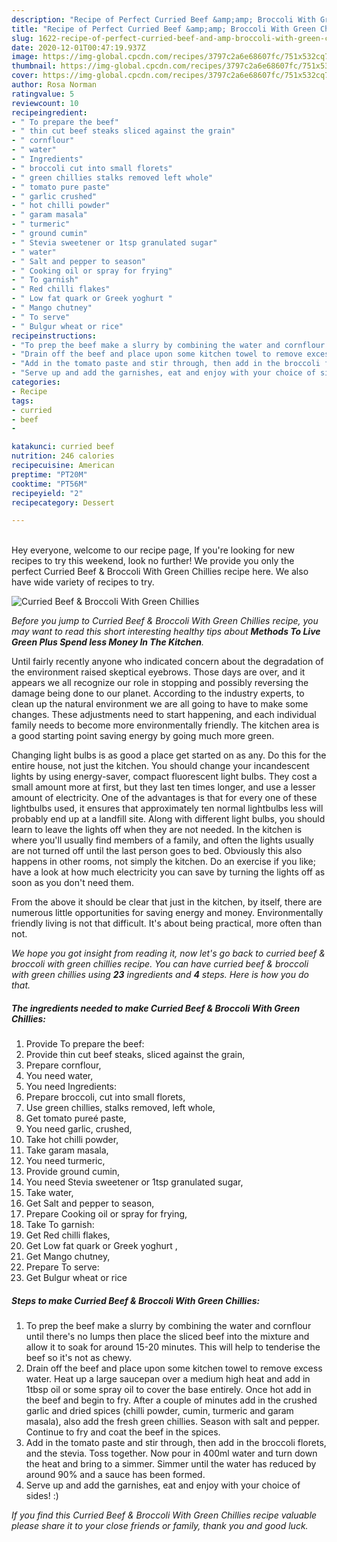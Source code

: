 ```yaml
---
description: "Recipe of Perfect Curried Beef &amp;amp; Broccoli With Green Chillies"
title: "Recipe of Perfect Curried Beef &amp;amp; Broccoli With Green Chillies"
slug: 1622-recipe-of-perfect-curried-beef-and-amp-broccoli-with-green-chillies
date: 2020-12-01T00:47:19.937Z
image: https://img-global.cpcdn.com/recipes/3797c2a6e68607fc/751x532cq70/curried-beef-broccoli-with-green-chillies-recipe-main-photo.jpg
thumbnail: https://img-global.cpcdn.com/recipes/3797c2a6e68607fc/751x532cq70/curried-beef-broccoli-with-green-chillies-recipe-main-photo.jpg
cover: https://img-global.cpcdn.com/recipes/3797c2a6e68607fc/751x532cq70/curried-beef-broccoli-with-green-chillies-recipe-main-photo.jpg
author: Rosa Norman
ratingvalue: 5
reviewcount: 10
recipeingredient:
- " To prepare the beef"
- " thin cut beef steaks sliced against the grain"
- " cornflour"
- " water"
- " Ingredients"
- " broccoli cut into small florets"
- " green chillies stalks removed left whole"
- " tomato pure paste"
- " garlic crushed"
- " hot chilli powder"
- " garam masala"
- " turmeric"
- " ground cumin"
- " Stevia sweetener or 1tsp granulated sugar"
- " water"
- " Salt and pepper to season"
- " Cooking oil or spray for frying"
- " To garnish"
- " Red chilli flakes"
- " Low fat quark or Greek yoghurt "
- " Mango chutney"
- " To serve"
- " Bulgur wheat or rice"
recipeinstructions:
- "To prep the beef make a slurry by combining the water and cornflour until there&#39;s no lumps then place the sliced beef into the mixture and allow it to soak for around 15-20 minutes. This will help to tenderise the beef so it&#39;s not as chewy."
- "Drain off the beef and place upon some kitchen towel to remove excess water. Heat up a large saucepan over a medium high heat and add in 1tbsp oil or some spray oil to cover the base entirely. Once hot add in the beef and begin to fry. After a couple of minutes add in the crushed garlic and dried spices (chilli powder, cumin, turmeric and garam masala), also add the fresh green chillies. Season with salt and pepper. Continue to fry and coat the beef in the spices."
- "Add in the tomato paste and stir through, then add in the broccoli florets, and the stevia. Toss together. Now pour in 400ml water and turn down the heat and bring to a simmer. Simmer until the water has reduced by around 90% and a sauce has been formed."
- "Serve up and add the garnishes, eat and enjoy with your choice of sides! :)"
categories:
- Recipe
tags:
- curried
- beef
- 

katakunci: curried beef  
nutrition: 246 calories
recipecuisine: American
preptime: "PT20M"
cooktime: "PT56M"
recipeyield: "2"
recipecategory: Dessert

---
```

<br>
Hey everyone, welcome to our recipe page, If you're looking for new recipes to try this weekend, look no further! We provide you only the perfect Curried Beef &amp; Broccoli With Green Chillies recipe here. We also have wide variety of recipes to try.
<br>


![Curried Beef &amp; Broccoli With Green Chillies](https://img-global.cpcdn.com/recipes/3797c2a6e68607fc/751x532cq70/curried-beef-broccoli-with-green-chillies-recipe-main-photo.jpg)

<i>Before you jump to Curried Beef &amp; Broccoli With Green Chillies recipe, you may want to read this short interesting healthy tips about 
<strong>Methods To Live Green Plus Spend less Money In The Kitchen</strong>.</i>
</br>

Until fairly recently anyone who indicated concern about the degradation of the environment raised skeptical eyebrows. Those days are over, and it appears we all recognize our role in stopping and possibly reversing the damage being done to our planet. According to the industry experts, to clean up the natural environment we are all going to have to make some changes. These adjustments need to start happening, and each individual family needs to become more environmentally friendly. The kitchen area is a good starting point saving energy by going much more green.

Changing light bulbs is as good a place get started on as any. Do this for the entire house, not just the kitchen. You should change your incandescent lights by using energy-saver, compact fluorescent light bulbs. They cost a small amount more at first, but they last ten times longer, and use a lesser amount of electricity. One of the advantages is that for every one of these lightbulbs used, it ensures that approximately ten normal lightbulbs less will probably end up at a landfill site. Along with different light bulbs, you should learn to leave the lights off when they are not needed. In the kitchen is where you'll usually find members of a family, and often the lights usually are not turned off until the last person goes to bed. Obviously this also happens in other rooms, not simply the kitchen. Do an exercise if you like; have a look at how much electricity you can save by turning the lights off as soon as you don't need them.

From the above it should be clear that just in the kitchen, by itself, there are numerous little opportunities for saving energy and money. Environmentally friendly living is not that difficult. It's about being practical, more often than not.


<i>We hope you got insight from reading it, now let's go back to curried beef &amp; broccoli with green chillies recipe. You can have curried beef &amp; broccoli with green chillies using <strong>23</strong> ingredients and <strong>4</strong> steps. Here is how you do that.
</i>

##### The ingredients needed to make Curried Beef &amp; Broccoli With Green Chillies:

1. Provide  To prepare the beef:
1. Provide  thin cut beef steaks, sliced against the grain,
1. Prepare  cornflour,
1. You need  water,
1. You need  Ingredients:
1. Prepare  broccoli, cut into small florets,
1. Use  green chillies, stalks removed, left whole,
1. Get  tomato pureé paste,
1. You need  garlic, crushed,
1. Take  hot chilli powder,
1. Take  garam masala,
1. You need  turmeric,
1. Provide  ground cumin,
1. You need  Stevia sweetener or 1tsp granulated sugar,
1. Take  water,
1. Get  Salt and pepper to season,
1. Prepare  Cooking oil or spray for frying,
1. Take  To garnish:
1. Get  Red chilli flakes,
1. Get  Low fat quark or Greek yoghurt ,
1. Get  Mango chutney,
1. Prepare  To serve:
1. Get  Bulgur wheat or rice


##### Steps to make Curried Beef &amp; Broccoli With Green Chillies:

1. To prep the beef make a slurry by combining the water and cornflour until there&#39;s no lumps then place the sliced beef into the mixture and allow it to soak for around 15-20 minutes. This will help to tenderise the beef so it&#39;s not as chewy.
1. Drain off the beef and place upon some kitchen towel to remove excess water. Heat up a large saucepan over a medium high heat and add in 1tbsp oil or some spray oil to cover the base entirely. Once hot add in the beef and begin to fry. After a couple of minutes add in the crushed garlic and dried spices (chilli powder, cumin, turmeric and garam masala), also add the fresh green chillies. Season with salt and pepper. Continue to fry and coat the beef in the spices.
1. Add in the tomato paste and stir through, then add in the broccoli florets, and the stevia. Toss together. Now pour in 400ml water and turn down the heat and bring to a simmer. Simmer until the water has reduced by around 90% and a sauce has been formed.
1. Serve up and add the garnishes, eat and enjoy with your choice of sides! :)


<i>If you find this Curried Beef &amp; Broccoli With Green Chillies recipe valuable please share it to your close friends or family, thank you and good luck.</i>
